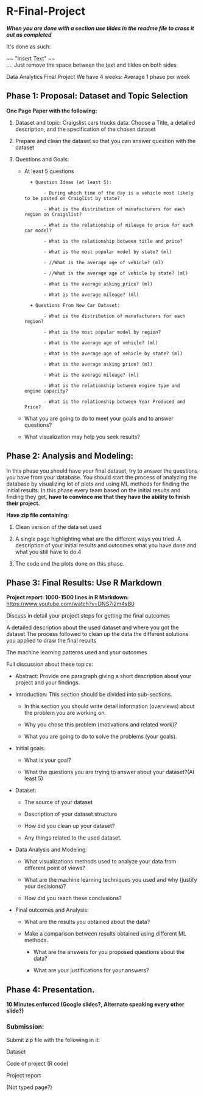 # R-Final-Project
**_When you are done with a section use tildes in the readme file to cross it out as completed_**

It's done as such:

~~ "Insert Text" ~~   
.... Just remove the space between the text and tildes on both sides

Data Analytics Final Project
We have 4 weeks: Average 1 phase per week

## Phase 1: Proposal: Dataset and Topic Selection
	
**One Page Paper with the following:**

1. Dataset and topic: Craigslist cars trucks data:
		Choose a Title, a detailed description, and the specification of the chosen dataset
2. Prepare and clean the dataset so that you can answer question with the dataset
3. Questions and Goals: 
	
	* At least 5 questions
	
			+ Question Ideas (at least 5):

			     - During which time of the day is a vehicle most likely to be posted on Craiglist by state?

			     - What is the distribution of manufacturers for each region on Craigslist?

			     - What is the relationship of mileage to price for each car model?
		     
			     - What is the relationship between title and price?
			     
			     - What is the most popular model by state? (ml)
			     
			     - //What is the average age of vehicle? (ml)
			     
			     - //What is the average age of vehicle by state? (ml)
			     
			     - What is the average asking price? (ml)
			     
			     - What is the average mileage? (ml)
			     	
			+ Questions From New Car Dataset:
			
			     - What is the distribution of manufacturers for each region?
			     
			     - What is the most popular model by region? 
			     
			     - What is the average age of vehicle? (ml)
			    
			     - What is the average age of vehicle by state? (ml)
			   
			     - What is the average asking price? (ml)
			     
			     - What is the average mileage? (ml)
			   
			     - What is the relationship between engine type and engine capacity?
			     
			     - What is the relationship between Year Produced and Price?



	* What you are going to do to meet your goals and to answer questions?
	
	* What visualization may help you seek results?  		

## Phase 2: Analysis and Modeling: 
In this phase you should have your final dataset, try to answer the questions you have from your database. You should start the process of analyzing the database by visualizing lot of plots and using ML methods for finding the initial results. In this phase every team based on the initial results and finding they get, **have to convince me that they have the ability to finish their project.**

**Have zip file containing:**

1. Clean version of the data set used

2. A single page highlighting what are the different ways you tried. A description of your initial results and outcomes what you have done and what you still have to do.4

3. The code and the plots done on this phase.

## Phase 3: Final Results: Use R Markdown

**Project report: 1000-1500 lines in R Markdown:** https://www.youtube.com/watch?v=DNS7i2m4sB0

Discuss in detail your project steps for getting the final outcomes

A detailed description about the used dataset and where you got the dataset
The process followed to clean up the data the different solutions you applied to draw the final results

The machine learning patterns used and your outcomes

Full discussion about these topics:
     

* Abstract: Provide one paragraph giving a short description about your project and your findings.

* Introduction: This section should be divided into sub-sections. 
     	
     - In this section you should write detail information (overviews) about the problem you are working on.
     
     - Why you chose this problem (motivations and related work)?
     		
     - What you are going to do to solve the problems (your goals).

* Initial goals: 
     	
     - What is your goal?
     	 	
     - What the questions you are trying to answer about your dataset?(At least 5)

* Dataset: 
     	
     - The source of your dataset
     	 	
     - Description of your dataset structure
     	 	
     - How did you clean up your dataset?
     	 	
     - Any things related to the used dataset.

* Data Analysis and Modeling: 
     	
     - What visualizations methods used to analyze your data from different point of views?
     	 	
     - What are the machine learning techniques you used and why (justify your decisions)? 
     	 	
     - How did you reach these conclusions?
     
* Final outcomes and Analysis: 
     	
     - What are the results you obtained about the data?
     	 	 
     - Make a comparison between results obtained using different ML methods. 
     	 	
     	+ What are the answers for you proposed questions about the data?
     	 	 	
     	+ What are your justifications for your answers?


## Phase 4: Presentation.

**10 Minutes enforced (Google slides?, Alternate speaking every other slide?)**

### Submission: 
Submit zip file with the following in it:

Dataset

Code of project (R code)

Project report 

(Not typed page?)






